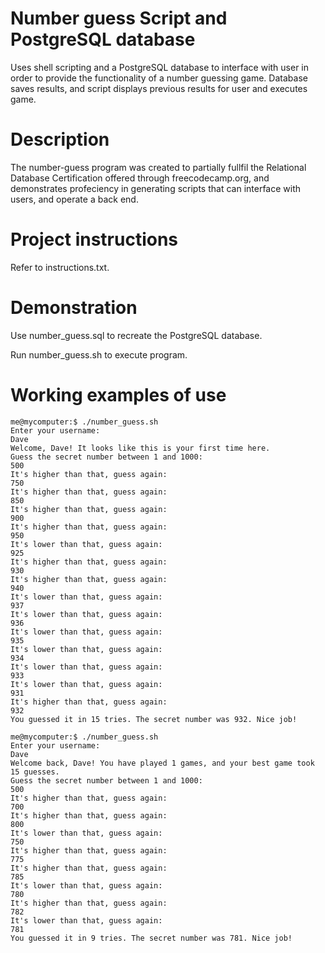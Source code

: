 # Number guess Script and PostgreSQL database

Uses shell scripting and a PostgreSQL database to interface with user in order to provide the 
functionality of a number guessing game. Database saves results, and script displays previous
results for user and executes game.

# Description

The number-guess program was created to partially fullfil the Relational Database 
Certification offered through freecodecamp.org, and demonstrates profeciency in generating 
scripts that can interface with users, and operate a back end.

# Project instructions

Refer to instructions.txt.

# Demonstration

Use number_guess.sql to recreate the PostgreSQL database.

Run number_guess.sh to execute program.

# Working examples of use

    me@mycomputer:$ ./number_guess.sh
    Enter your username:
    Dave
    Welcome, Dave! It looks like this is your first time here.
    Guess the secret number between 1 and 1000:
    500
    It's higher than that, guess again:
    750
    It's higher than that, guess again:
    850
    It's higher than that, guess again:
    900
    It's higher than that, guess again:
    950
    It's lower than that, guess again:
    925
    It's higher than that, guess again:
    930
    It's higher than that, guess again:
    940
    It's lower than that, guess again:
    937
    It's lower than that, guess again:
    936
    It's lower than that, guess again:
    935
    It's lower than that, guess again:
    934
    It's lower than that, guess again:
    933
    It's lower than that, guess again:
    931
    It's higher than that, guess again:
    932
    You guessed it in 15 tries. The secret number was 932. Nice job!

    me@mycomputer:$ ./number_guess.sh
    Enter your username:
    Dave
    Welcome back, Dave! You have played 1 games, and your best game took 15 guesses.
    Guess the secret number between 1 and 1000:
    500
    It's higher than that, guess again:
    700
    It's higher than that, guess again:
    800
    It's lower than that, guess again:
    750
    It's higher than that, guess again:
    775
    It's higher than that, guess again:
    785
    It's lower than that, guess again:
    780
    It's higher than that, guess again:
    782
    It's lower than that, guess again:
    781
    You guessed it in 9 tries. The secret number was 781. Nice job!
